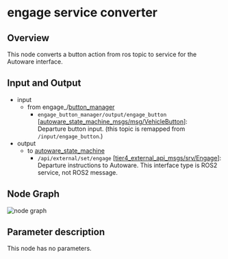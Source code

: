# engage service converter

## Overview
This node converts a button action from ros topic to service for the Autoware interface.

## Input and Output
- input
  - from engage_/[button_manager](https://github.com/eve-autonomy/button_manager/)
    - `engage_button_manager/output/engage_button` \[[autoware_state_machine_msgs/msg/VehicleButton](https://github.com/eve-autonomy/autoware_state_machine_msgs/blob/main/msg/VehicleButton.msg)\]:<br>Departure button input. (this topic is remapped from `/input/engage_button`.)
- output
  - to [autoware_state_machine](https://github.com/eve-autonomy/autoware_state_machine/)
    - `/api/external/set/engage` \[[tier4_external_api_msgs/srv/Engage](https://github.com/tier4/tier4_autoware_msgs/blob/tier4/universe/tier4_external_api_msgs/srv/Engage.srv)\]:<br>Departure instructions to Autoware. This interface type is ROS2 service, not ROS2 message.

## Node Graph
![node graph](http://www.plantuml.com/plantuml/proxy?cache=no&src=https://raw.githubusercontent.com/eve-autonomy/engage_srv_converter/main/docs/node_graph.pu)

## Parameter description
This node has no parameters.
